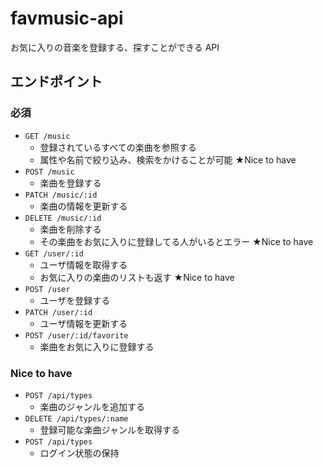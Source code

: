 # favmusic-api

お気に入りの音楽を登録する、探すことができる API

## エンドポイント

### 必須

- `GET /music`
  - 登録されているすべての楽曲を参照する
  - 属性や名前で絞り込み、検索をかけることが可能 ★Nice to have
- `POST /music`
  - 楽曲を登録する
- `PATCH /music/:id`
  - 楽曲の情報を更新する
- `DELETE /music/:id`
  - 楽曲を削除する
  - その楽曲をお気に入りに登録してる人がいるとエラー ★Nice to have
- `GET /user/:id`
  - ユーザ情報を取得する
  - お気に入りの楽曲のリストも返す ★Nice to have
- `POST /user`
  - ユーザを登録する
- `PATCH /user/:id`
  - ユーザ情報を更新する
- `POST /user/:id/favorite`
  - 楽曲をお気に入りに登録する

### Nice to have

- `POST /api/types`
  - 楽曲のジャンルを追加する
- `DELETE /api/types/:name`
  - 登録可能な楽曲ジャンルを取得する
- `POST /api/types`
  - ログイン状態の保持
